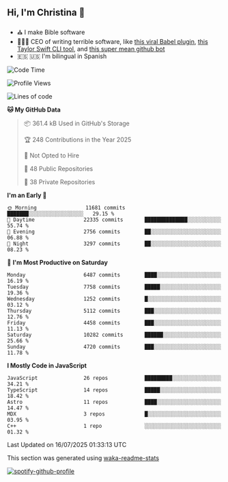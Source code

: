 ## Hi, I'm Christina 👋

- ⛪️ I make Bible software
- 👩🏼‍💻 CEO of writing terrible software, like [this viral Babel plugin](https://www.instagram.com/reel/Cxvwz76vBus/), [this Taylor Swift CLI tool](https://github.com/christina-de-martinez/swift-commits), and [this super mean github bot](https://github.com/christina-de-martinez/roast-my-code)
- 🇪🇸 🇺🇸 I'm bilingual in Spanish

<!--START_SECTION:waka-->
![Code Time](http://img.shields.io/badge/Code%20Time-218%20hrs%2050%20mins-blue)

![Profile Views](http://img.shields.io/badge/Profile%20Views-0-blue)

![Lines of code](https://img.shields.io/badge/From%20Hello%20World%20I%27ve%20Written-25.2%20million%20lines%20of%20code-blue)

**🐱 My GitHub Data** 

> 📦 361.4 kB Used in GitHub's Storage 
 > 
> 🏆 248 Contributions in the Year 2025
 > 
> 🚫 Not Opted to Hire
 > 
> 📜 48 Public Repositories 
 > 
> 🔑 38 Private Repositories 
 > 
**I'm an Early 🐤** 

```text
🌞 Morning                11681 commits       ███████░░░░░░░░░░░░░░░░░░   29.15 % 
🌆 Daytime                22335 commits       ██████████████░░░░░░░░░░░   55.74 % 
🌃 Evening                2756 commits        ██░░░░░░░░░░░░░░░░░░░░░░░   06.88 % 
🌙 Night                  3297 commits        ██░░░░░░░░░░░░░░░░░░░░░░░   08.23 % 
```
📅 **I'm Most Productive on Saturday** 

```text
Monday                   6487 commits        ████░░░░░░░░░░░░░░░░░░░░░   16.19 % 
Tuesday                  7758 commits        █████░░░░░░░░░░░░░░░░░░░░   19.36 % 
Wednesday                1252 commits        █░░░░░░░░░░░░░░░░░░░░░░░░   03.12 % 
Thursday                 5112 commits        ███░░░░░░░░░░░░░░░░░░░░░░   12.76 % 
Friday                   4458 commits        ███░░░░░░░░░░░░░░░░░░░░░░   11.13 % 
Saturday                 10282 commits       ██████░░░░░░░░░░░░░░░░░░░   25.66 % 
Sunday                   4720 commits        ███░░░░░░░░░░░░░░░░░░░░░░   11.78 % 
```


**I Mostly Code in JavaScript** 

```text
JavaScript               26 repos            █████████░░░░░░░░░░░░░░░░   34.21 % 
TypeScript               14 repos            █████░░░░░░░░░░░░░░░░░░░░   18.42 % 
Astro                    11 repos            ████░░░░░░░░░░░░░░░░░░░░░   14.47 % 
MDX                      3 repos             █░░░░░░░░░░░░░░░░░░░░░░░░   03.95 % 
C++                      1 repo              ░░░░░░░░░░░░░░░░░░░░░░░░░   01.32 % 
```




 Last Updated on 16/07/2025 01:33:13 UTC
<!--END_SECTION:waka-->

This section was generated using [waka-readme-stats](https://github.com/anmol098/waka-readme-stats)

[![spotify-github-profile](https://spotify-github-profile.kittinanx.com/api/view?uid=1228436873&cover_image=true&theme=default&show_offline=false&background_color=121212&interchange=false&bar_color=53b14f&bar_color_cover=false)](https://spotify-github-profile.kittinanx.com/api/view?uid=1228436873&redirect=true)
